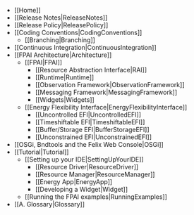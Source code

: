 - [[Home]]
- [[Release Notes|ReleaseNotes]]
- [[Release Policy|ReleasePolicy]]
- [[Coding Conventions|CodingConventions]]
  - [[Branching|Branching]]
- [[Continuous Integration|ContinuousIntegration]]
- [[FPAI Architecture|Architecture]]
  - [[FPAI|FPAI]]
    - [[Resource Abstraction Interface|RAI]]
    - [[Runtime|Runtime]]
    - [[Observation Framework|ObservationFramework]]
    - [[Messaging Framework|MessagingFramework]]
    - [[Widgets|Widgets]]
  - [[Energy Flexibility Interface|EnergyFlexibilityInterface]]
    - [[Uncontrolled EFI|UncontrolledEFI]]
    - [[Timeshiftable EFI|TimeshiftableEFI]]
    - [[Buffer/Storage EFI|BufferStorageEFI]]
    - [[Unconstrained EFI|UnconstrainedEFI]]
- [[OSGi, Bndtools and the Felix Web Console|OSGi]]
- [[Tutorial|Tutorial]]
  - [[Setting up your IDE|SettingUpYourIDE]]
	- [[Resource Driver|ResourceDriver]]
	- [[Resource Manager|ResourceManager]]
	- [[Energy App|EnergyApp]]
	- [[Developing a Widget|Widget]]
  - [[Running the FPAI examples|RunningExamples]]
- [[A. Glossary|Glossary]]